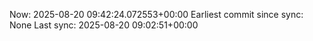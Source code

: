 Now: 2025-08-20 09:42:24.072553+00:00 Earliest commit since sync: None Last sync: 2025-08-20 09:02:51+00:00
